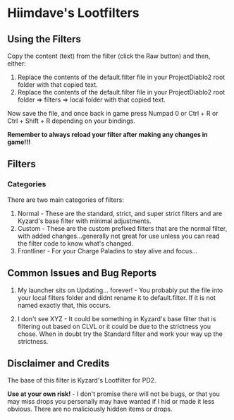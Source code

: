 # Hiimdave's Lootfilters

## Using the Filters
Copy the content (text) from the filter (click the Raw button) and then, either:

1. Replace the contents of the default.filter file in your ProjectDiablo2 root folder with that copied text.
2. Replace the contents of the default.filter file in your ProjectDiablo2 root folder => filters => local folder with that copied text.

Now save the file, and once back in game press Numpad 0 or Ctrl + R or Ctrl + Shift + R depending on your bindings.

**Remember to always reload your filter after making any changes in game!!!**

## Filters

### Categories
There are two main categories of filters:
1. Normal - These are the standard, strict, and super strict filters and are Kyzard's base filter with minimal adjustments.
2. Custom - These are the custom prefixed filters that are the normal filter, with added changes...generally not great for use unless you can read the filter code to know what's changed.
3. Frontliner - For your Charge Paladins to stay alive and focus...

## Common Issues and Bug Reports
1. My launcher sits on Updating... forever! - You probably put the file into your local filters folder and didnt rename it to default.filter.  If it is not named exactly that, this occurs.

2. I don't see XYZ - It could be something in Kyzard's base filter that is filtering out based on CLVL or it could be due to the strictness you chose.  When in doubt try the Standard filter and work your way up the strictness.

## Disclaimer and Credits
The base of this filter is Kyzard's Lootfilter for PD2.

**Use at your own risk!** -  I don't promise there will not be bugs, or that you may miss drops you personally may have wanted if I hid or made it less obvious. There are no maliciously hidden items or drops.
